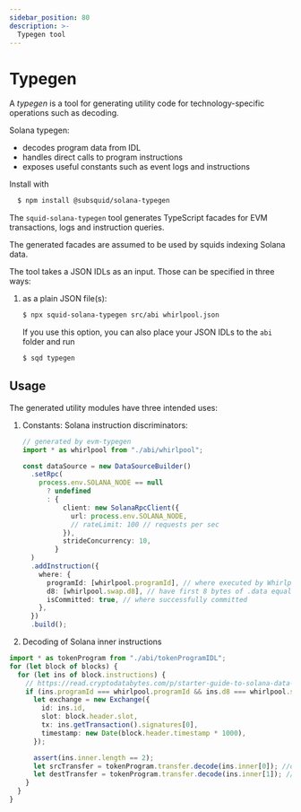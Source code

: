 ```yaml
---
sidebar_position: 80
description: >-
  Typegen tool
---
```


# Typegen

A _typegen_ is a tool for generating utility code for technology-specific operations such as decoding.

Solana typegen:

- decodes program data from IDL
- handles direct calls to program instructions
- exposes useful constants such as event logs and instructions

Install with

```bash
  $ npm install @subsquid/solana-typegen
```

The `squid-solana-typegen` tool generates TypeScript facades for EVM transactions, logs and instruction queries.

The generated facades are assumed to be used by squids indexing Solana data.

The tool takes a JSON IDLs as an input. Those can be specified in three ways:

1. as a plain JSON file(s):

   ```bash
   $ npx squid-solana-typegen src/abi whirlpool.json
   ```

   If you use this option, you can also place your JSON IDLs to the `abi` folder and run

   ```bash
   $ sqd typegen
   ```

## Usage

The generated utility modules have three intended uses:

1. Constants: Solana instruction discriminators:

   ```ts
   // generated by evm-typegen
   import * as whirlpool from "./abi/whirlpool";

   const dataSource = new DataSourceBuilder()
     .setRpc(
       process.env.SOLANA_NODE == null
         ? undefined
         : {
             client: new SolanaRpcClient({
               url: process.env.SOLANA_NODE,
               // rateLimit: 100 // requests per sec
             }),
             strideConcurrency: 10,
           }
     )
     .addInstruction({
       where: {
         programId: [whirlpool.programId], // where executed by Whirlpool program
         d8: [whirlpool.swap.d8], // have first 8 bytes of .data equal to swap descriptor
         isCommitted: true, // where successfully committed
       },
     })
     .build();
   ```

2. Decoding of Solana inner instructions

```ts
import * as tokenProgram from "./abi/tokenProgramIDL";
for (let block of blocks) {
  for (let ins of block.instructions) {
    // https://read.cryptodatabytes.com/p/starter-guide-to-solana-data-analysis
    if (ins.programId === whirlpool.programId && ins.d8 === whirlpool.swap.d8) {
      let exchange = new Exchange({
        id: ins.id,
        slot: block.header.slot,
        tx: ins.getTransaction().signatures[0],
        timestamp: new Date(block.header.timestamp * 1000),
      });

      assert(ins.inner.length == 2);
      let srcTransfer = tokenProgram.transfer.decode(ins.inner[0]); //decoding inner instruction
      let destTransfer = tokenProgram.transfer.decode(ins.inner[1]); //decoding inner instruction
    }
  }
}
```
